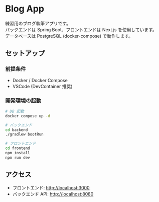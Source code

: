 # Blog App

練習用のブログ執筆アプリです。  
バックエンドは Spring Boot、フロントエンドは Next.js を使用しています。  
データベースは PostgreSQL (docker-compose) で動作します。

## セットアップ

### 前提条件

- Docker / Docker Compose
- VSCode (DevContainer 推奨)

### 開発環境の起動

```bash
# DB 起動
docker compose up -d

# バックエンド
cd backend
./gradlew bootRun

# フロントエンド
cd frontend
npm install
npm run dev
```

## アクセス

- フロントエンド: [http://localhost:3000](http://localhost:3000)
- バックエンド API: [http://localhost:8080](http://localhost:8080)
